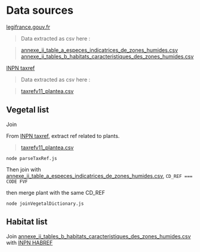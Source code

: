 # Data sources

[legifrance.gouv.fr](https://www.legifrance.gouv.fr/affichTexte.do?cidTexte=JORFTEXT000019151510)

> Data extracted as csv here :

> [annexe_ii_table_a_especes_indicatrices_de_zones_humides.csv](https://gist.github.com/Platane/33a429c20909acc664cddbf1d68fe385#file-annexe_ii_table_a_especes_indicatrices_de_zones_humides-csv) > [annexe_ii_tables_b_habitats_caracteristiques_des_zones_humides.csv](https://gist.github.com/Platane/33a429c20909acc664cddbf1d68fe385#file-annexe_ii_tables_b_habitats_caracteristiques_des_zones_humides-csv)

[INPN taxref](https://inpn.mnhn.fr/telechargement/referentielEspece/referentielTaxo)

> Data extracted as csv here :

> [taxrefv11_plantea.csv](https://gist.github.com/Platane/33a429c20909acc664cddbf1d68fe385#file-taxrefv11_plantea-csv)

## Vegetal list

Join 

From [INPN taxref](https://inpn.mnhn.fr/telechargement/referentielEspece/referentielTaxo), extract ref related to plants.

> [taxrefv11_plantea.csv](https://gist.github.com/Platane/33a429c20909acc664cddbf1d68fe385#file-taxrefv11_plantea-csv)

```
node parseTaxRef.js 
```

Then join with [annexe_ii_table_a_especes_indicatrices_de_zones_humides.csv](https://gist.github.com/Platane/33a429c20909acc664cddbf1d68fe385#file-annexe_ii_table_a_especes_indicatrices_de_zones_humides-csv), `CD_REF === CODE FVF`

then merge plant with the same CD_REF

```
node joinVegetalDictionary.js 
```

## Habitat list

Join [annexe_ii_tables_b_habitats_caracteristiques_des_zones_humides.csv](https://gist.github.com/Platane/33a429c20909acc664cddbf1d68fe385#file-annexe_ii_tables_b_habitats_caracteristiques_des_zones_humides-csv) with [INPN HABREF](https://inpn.mnhn.fr/telechargement/referentiels/habitats)